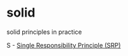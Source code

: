 # solid
solid principles in practice

S - [Single Responsibility Principle (SRP)](docs/srp/README.md)